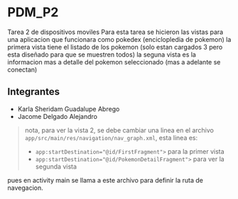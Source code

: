 # PDM_P2
Tarea 2 de dispositivos moviles
Para esta tarea se hicieron las vistas para una aplicacion que funcionara como pokedex (enciclopledia de pokemon) la primera vista tiene el listado de los pokemon (solo estan cargados 3 pero esta diseñado para que se muestren todos)
la seguna vista es la informacion mas a detalle del pokemon seleccionado (mas a adelante se conectan)

## Integrantes
- Karla Sheridam Guadalupe Abrego
- Jacome Delgado Alejandro

> nota, para ver la vista 2, se debe cambiar una linea en el archivo `app/src/main/res/navigation/nav_graph.xml`, esta linea es:
> - `app:startDestination="@id/FirstFragment">` para la primer vista 
> - `app:startDestination="@id/PokemonDetailFragment">` para ver la segunda vista

pues en activity main se llama a este archivo para definir la ruta de navegacion.

